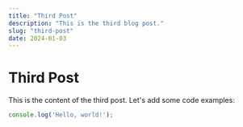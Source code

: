 ```yaml
---
title: "Third Post"
description: "This is the third blog post."
slug: "third-post"
date: 2024-01-03
---
```


# Third Post

This is the content of the third post. Let's add some code examples:

```javascript
console.log('Hello, world!');
